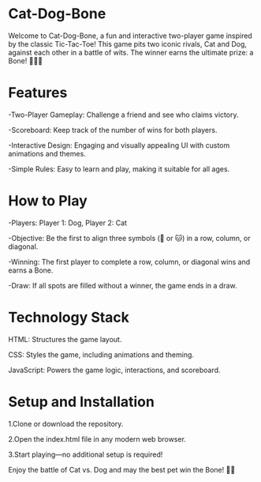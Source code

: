 # Cat-Dog-Bone
Welcome to Cat-Dog-Bone, a fun and interactive two-player game inspired by the classic Tic-Tac-Toe! This game pits two iconic rivals, Cat and Dog, against each other in a battle of wits. The winner earns the ultimate prize: a Bone! 🐶🐱🍖
# Features
-Two-Player Gameplay: Challenge a friend and see who claims victory.

-Scoreboard: Keep track of the number of wins for both players.

-Interactive Design: Engaging and visually appealing UI with custom animations and themes.

-Simple Rules: Easy to learn and play, making it suitable for all ages.
# How to Play
-Players:
  Player 1: Dog, 
  Player 2: Cat
  
-Objective:
  Be the first to align three symbols (🐶 or 🐱) in a row, column, or diagonal.
  
-Winning:
  The first player to complete a row, column, or diagonal wins and earns a Bone.
  
-Draw:
  If all spots are filled without a winner, the game ends in a draw.
# Technology Stack
HTML: Structures the game layout.

CSS: Styles the game, including animations and theming.

JavaScript: Powers the game logic, interactions, and scoreboard.

# Setup and Installation
1.Clone or download the repository.

2.Open the index.html file in any modern web browser.

3.Start playing—no additional setup is required!


Enjoy the battle of Cat vs. Dog and may the best pet win the Bone! 🐾🍖
